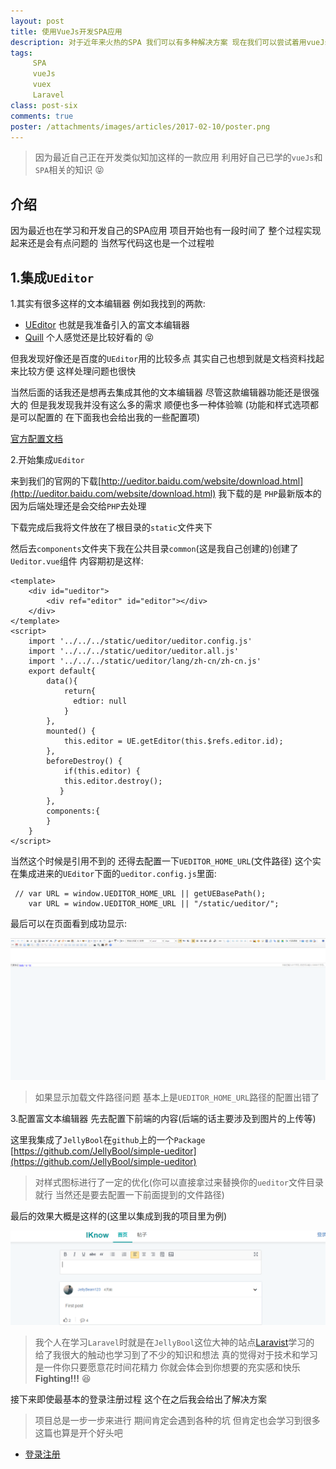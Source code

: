 ```yaml
---
layout: post
title: 使用VueJs开发SPA应用
description: 对于近年来火热的SPA 我们可以有多种解决方案 现在我们可以尝试着用vueJs去开发我们的SPA应用
tags:
     SPA
     vueJs
     vuex
     Laravel
class: post-six
comments: true
poster: /attachments/images/articles/2017-02-10/poster.png
---
```


> 因为最近自己正在开发类似知加这样的一款应用 利用好自己已学的`vueJs`和`SPA`相关的知识 :stuck_out_tongue_closed_eyes:

## 介绍
因为最近也在学习和开发自己的SPA应用 项目开始也有一段时间了 整个过程实现起来还是会有点问题的 当然写代码这也是一个过程啦

## 1.集成`UEditor`
1.其实有很多这样的文本编辑器 例如我找到的两款:
- [UEditor](http://ueditor.baidu.com/website/index.html) 也就是我准备引入的富文本编辑器
- [Quill](https://quilljs.com/)  个人感觉还是比较好看的 :stuck_out_tongue_closed_eyes:


但我发现好像还是百度的`UEditor`用的比较多点 其实自己也想到就是文档资料找起来比较方便 这样处理问题也很快

当然后面的话我还是想再去集成其他的文本编辑器 尽管这款编辑器功能还是很强大的 但是我发现我并没有这么多的需求 顺便也多一种体验嘛
(功能和样式选项都是可以配置的 在下面我也会给出我的一些配置项)

[官方配置文档](http://fex.baidu.com/ueditor/#start-config)

2.开始集成`UEditor`

来到我们的官网的下载[http://ueditor.baidu.com/website/download.html](http://ueditor.baidu.com/website/download.html) 我下载的是
`PHP`最新版本的 因为后端处理还是会交给`PHP`去处理

下载完成后我将文件放在了根目录的`static`文件夹下

然后去`components`文件夹下我在公共目录`common`(这是我自己创建的)创建了`Ueditor.vue`组件
内容期初是这样:
```php?start_inline=1
<template>
    <div id="ueditor">
        <div ref="editor" id="editor"></div>
    </div>
</template>
<script>
    import '../../../static/ueditor/ueditor.config.js'
    import '../../../static/ueditor/ueditor.all.js'
    import '../../../static/ueditor/lang/zh-cn/zh-cn.js'
    export default{
        data(){
            return{
              edtior: null
            }
        },
        mounted() {
            this.editor = UE.getEditor(this.$refs.editor.id);
        },
        beforeDestroy() {
            if(this.editor) {
            this.editor.destroy();
           }
        },
        components:{
        }
    }
</script>
```
当然这个时候是引用不到的 还得去配置一下`UEDITOR_HOME_URL`(文件路径)
这个实在集成进来的`UEditor`下面的`ueditor.config.js`里面:
```php?start_inline=1
 // var URL = window.UEDITOR_HOME_URL || getUEBasePath();
    var URL = window.UEDITOR_HOME_URL || "/static/ueditor/";
```
最后可以在页面看到成功显示:

![first](/attachments/images/articles/2017-02-10/first.png)

> 如果显示加载文件路径问题 基本上是`UEDITOR_HOME_URL`路径的配置出错了

3.配置富文本编辑器
先去配置下前端的内容(后端的话主要涉及到图片的上传等)

这里我集成了`JellyBool`在`github`上的一个`Package` [https://github.com/JellyBool/simple-ueditor](https://github.com/JellyBool/simple-ueditor)

> 对样式图标进行了一定的优化(你可以直接拿过来替换你的`ueditor`文件目录就行 当然还是要去配置一下前面提到的文件路径)

最后的效果大概是这样的(这里以集成到我的项目里为例)

![second](/attachments/images/articles/2017-02-10/second.png)


> 我个人在学习`Laravel`时就是在`JellyBool`这位大神的站点[Laravist](https://www.laravist.com/)学习的 给了我很大的触动也学习到了不少的知识和想法
真的觉得对于技术和学习是一件你只要愿意花时间花精力 你就会体会到你想要的充实感和快乐  **Fighting!!!** :laughing:

接下来即使最基本的登录注册过程 这个在之后我会给出了解决方案

> 项目总是一步一步来进行 期间肯定会遇到各种的坑 但肯定也会学习到很多 这篇也算是开个好头吧

- [登录注册](http://jellybook.me/articles/2017/02/light-weight-vue-validation)